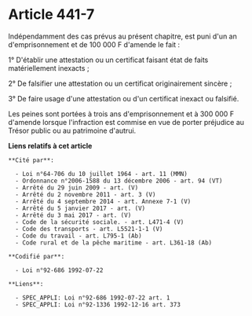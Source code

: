 # Article 441-7

Indépendamment des cas prévus au présent chapitre, est puni d'un an d'emprisonnement et de 100 000 F d'amende le fait :

1° D'établir une attestation ou un certificat faisant état de faits matériellement inexacts ;

2° De falsifier une attestation ou un certificat originairement sincère ;

3° De faire usage d'une attestation ou d'un certificat inexact ou falsifié.

Les peines sont portées à trois ans d'emprisonnement et à 300 000 F d'amende lorsque l'infraction est commise en vue de
porter préjudice au Trésor public ou au patrimoine d'autrui.

**Liens relatifs à cet article**

	**Cité par**:

	  - Loi n°64-706 du 10 juillet 1964 - art. 11 (MMN)
	  - Ordonnance n°2006-1588 du 13 décembre 2006 - art. 94 (VT)
	  - Arrêté du 29 juin 2009 - art. (V)
	  - Arrêté du 2 novembre 2011 - art. 3 (V)
	  - Arrêté du 4 septembre 2014 - art. Annexe 7-1 (V)
	  - Arrêté du 5 janvier 2017 - art. (V)
	  - Arrêté du 3 mai 2017 - art. (V)
	  - Code de la sécurité sociale. - art. L471-4 (V)
	  - Code des transports - art. L5521-1-1 (V)
	  - Code du travail - art. L795-1 (Ab)
	  - Code rural et de la pêche maritime - art. L361-18 (Ab)

	**Codifié par**:

	  - Loi n°92-686 1992-07-22

	**Liens**:

	  - SPEC_APPLI: Loi n°92-686 1992-07-22 art. 1
	  - SPEC_APPLI: Loi n°92-1336 1992-12-16 art. 373
